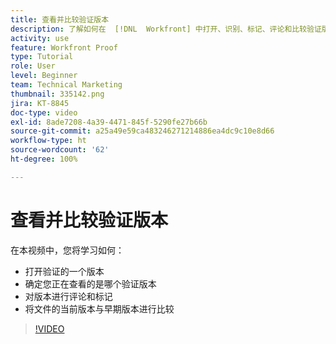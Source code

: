 ```yaml
---
title: 查看并比较验证版本
description: 了解如何在  [!DNL  Workfront] 中打开、识别、标记、评论和比较验证版本。
activity: use
feature: Workfront Proof
type: Tutorial
role: User
level: Beginner
team: Technical Marketing
thumbnail: 335142.png
jira: KT-8845
doc-type: video
exl-id: 8ade7208-4a39-4471-845f-5290fe27b66b
source-git-commit: a25a49e59ca483246271214886ea4dc9c10e8d66
workflow-type: ht
source-wordcount: '62'
ht-degree: 100%

---
```


# 查看并比较验证版本

在本视频中，您将学习如何：

* 打开验证的一个版本
* 确定您正在查看的是哪个验证版本
* 对版本进行评论和标记
* 将文件的当前版本与早期版本进行比较

>[!VIDEO](https://video.tv.adobe.com/v/335142/?quality=12&learn=on)

<!--
## Learn more
* Compare proofs
-->

